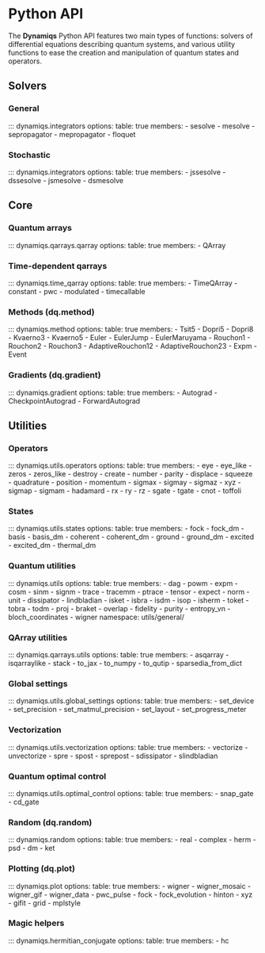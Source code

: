 # Python API

The **Dynamiqs** Python API features two main types of functions: solvers of differential equations describing quantum systems, and various utility functions to ease the creation and manipulation of quantum states and operators.

## Solvers

### General

::: dynamiqs.integrators
    options:
        table: true
        members:
        - sesolve
        - mesolve
        - sepropagator
        - mepropagator
        - floquet

### Stochastic

::: dynamiqs.integrators
    options:
        table: true
        members:
        - jssesolve
        - dssesolve
        - jsmesolve
        - dsmesolve

## Core

### Quantum arrays

::: dynamiqs.qarrays.qarray
    options:
        table: true
        members:
        - QArray

### Time-dependent qarrays

::: dynamiqs.time_qarray
    options:
        table: true
        members:
        - TimeQArray
        - constant
        - pwc
        - modulated
        - timecallable

### Methods (dq.method)

::: dynamiqs.method
    options:
        table: true
        members:
        - Tsit5
        - Dopri5
        - Dopri8
        - Kvaerno3
        - Kvaerno5
        - Euler
        - EulerJump
        - EulerMaruyama
        - Rouchon1
        - Rouchon2
        - Rouchon3
        - AdaptiveRouchon12
        - AdaptiveRouchon23
        - Expm
        - Event

### Gradients (dq.gradient)

::: dynamiqs.gradient
    options:
        table: true
        members:
        - Autograd
        - CheckpointAutograd
        - ForwardAutograd

## Utilities

### Operators

::: dynamiqs.utils.operators
    options:
        table: true
        members:
        - eye
        - eye_like
        - zeros
        - zeros_like
        - destroy
        - create
        - number
        - parity
        - displace
        - squeeze
        - quadrature
        - position
        - momentum
        - sigmax
        - sigmay
        - sigmaz
        - xyz
        - sigmap
        - sigmam
        - hadamard
        - rx
        - ry
        - rz
        - sgate
        - tgate
        - cnot
        - toffoli


### States

::: dynamiqs.utils.states
    options:
        table: true
        members:
        - fock
        - fock_dm
        - basis
        - basis_dm
        - coherent
        - coherent_dm
        - ground
        - ground_dm
        - excited
        - excited_dm
        - thermal_dm


### Quantum utilities

::: dynamiqs.utils
    options:
        table: true
        members:
        - dag
        - powm
        - expm
        - cosm
        - sinm
        - signm
        - trace
        - tracemm
        - ptrace
        - tensor
        - expect
        - norm
        - unit
        - dissipator
        - lindbladian
        - isket
        - isbra
        - isdm
        - isop
        - isherm
        - toket
        - tobra
        - todm
        - proj
        - braket
        - overlap
        - fidelity
        - purity
        - entropy_vn
        - bloch_coordinates
        - wigner
        namespace: utils/general/


### QArray utilities

::: dynamiqs.qarrays.utils
    options:
        table: true
        members:
        - asqarray
        - isqarraylike
        - stack
        - to_jax
        - to_numpy
        - to_qutip
        - sparsedia_from_dict

### Global settings

::: dynamiqs.utils.global_settings
    options:
        table: true
        members:
        - set_device
        - set_precision
        - set_matmul_precision
        - set_layout
        - set_progress_meter


### Vectorization

::: dynamiqs.utils.vectorization
    options:
        table: true
        members:
        - vectorize
        - unvectorize
        - spre
        - spost
        - sprepost
        - sdissipator
        - slindbladian


### Quantum optimal control

::: dynamiqs.utils.optimal_control
    options:
        table: true
        members:
        - snap_gate
        - cd_gate


### Random (dq.random)

::: dynamiqs.random
    options:
        table: true
        members:
        - real
        - complex
        - herm
        - psd
        - dm
        - ket


### Plotting (dq.plot)

::: dynamiqs.plot
    options:
        table: true
        members:
        - wigner
        - wigner_mosaic
        - wigner_gif
        - wigner_data
        - pwc_pulse
        - fock
        - fock_evolution
        - hinton
        - xyz
        - gifit
        - grid
        - mplstyle

### Magic helpers

::: dynamiqs.hermitian_conjugate
    options:
        table: true
        members:
        - hc
